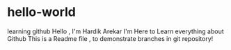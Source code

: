 # hello-world
learning github
Hello ,
I'm Hardik Arekar
I'm Here to Learn everything about Github
This is a Readme file , to demonstrate branches in git repository!

